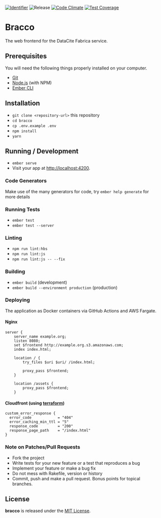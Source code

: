[![Identifier](https://img.shields.io/badge/doi-10.5438%2Fcxe5--rg55-fca709.svg)](https://doi.org/10.5438/cxe5-rg55)
![Release](https://github.com/datacite/bracco/workflows/Release/badge.svg)
[![Code Climate](https://codeclimate.com/github/datacite/bracco/badges/gpa.svg)](https://codeclimate.com/github/datacite/bracco)
[![Test Coverage](https://codeclimate.com/github/datacite/bracco/badges/coverage.svg)](https://codeclimate.com/github/datacite/bracco/coverage)

# Bracco

The web frontend for the DataCite Fabrica service.

## Prerequisites

You will need the following things properly installed on your computer.

- [Git](https://git-scm.com/)
- [Node.js](https://nodejs.org/) (with NPM)
- [Ember CLI](https://ember-cli.com/)

## Installation

- `git clone <repository-url>` this repository
- `cd bracco`
- `cp .env.example .env`
- `npm install`
- `yarn`

## Running / Development

- `ember serve`
- Visit your app at [http://localhost:4200](http://localhost:4200).

### Code Generators

Make use of the many generators for code, try `ember help generate` for more details

### Running Tests

- `ember test`
- `ember test --server`

### Linting

- `npm run lint:hbs`
- `npm run lint:js`
- `npm run lint:js -- --fix`

### Building

- `ember build` (development)
- `ember build --environment production` (production)

### Deploying

The application as Docker containers via GitHub Actions and AWS Fargate.

#### Nginx

```
server {
    server_name example.org;
    listen 8080;
    set $frontend http://example.org.s3.amazonaws.com;
    index index.html;

    location / {
        try_files $uri $uri/ /index.html;

        proxy_pass $frontend;
    }

    location /assets {
        proxy_pass $frontend;
    }
```

#### Cloudfront (using [terraform](https://www.terraform.io/))

```
custom_error_response {
  error_code            = "404"
  error_caching_min_ttl = "5"
  response_code         = "200"
  response_page_path    = "/index.html"
}
```

### Note on Patches/Pull Requests

- Fork the project
- Write tests for your new feature or a test that reproduces a bug
- Implement your feature or make a bug fix
- Do not mess with Rakefile, version or history
- Commit, push and make a pull request. Bonus points for topical branches.

## License

**bracco** is released under the [MIT License](https://github.com/datacite/bracco/blob/master/LICENSE).
